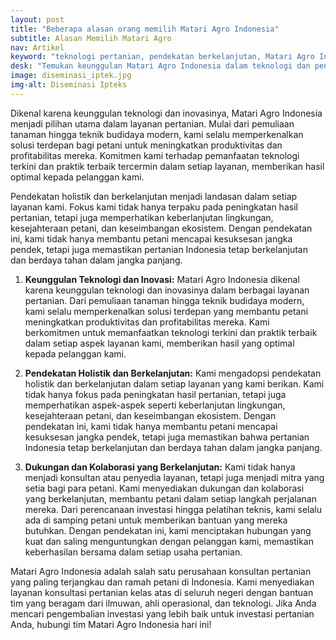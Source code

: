 ```yaml
---
layout: post
title: "Beberapa alasan orang memilih Matari Agro Indonesia"
subtitle: Alasan Memilih Matari Agro
nav: Artikel
keyword: "teknologi pertanian, pendekatan berkelanjutan, Matari Agro Indonesia, inovasi pertanian"
desk: "Temukan keunggulan Matari Agro Indonesia dalam teknologi dan pendekatan berkelanjutan, membantu petani meningkatkan produktivitas dan profitabilitas mereka"
image: diseminasi_iptek.jpg
img-alt: Diseminasi Ipteks
---
```


Dikenal karena keunggulan teknologi dan inovasinya, Matari Agro Indonesia menjadi pilihan utama dalam layanan pertanian. Mulai dari pemuliaan tanaman hingga teknik budidaya modern, kami selalu memperkenalkan solusi terdepan bagi petani untuk meningkatkan produktivitas dan profitabilitas mereka. Komitmen kami terhadap pemanfaatan teknologi terkini dan praktik terbaik tercermin dalam setiap layanan, memberikan hasil optimal kepada pelanggan kami.

Pendekatan holistik dan berkelanjutan menjadi landasan dalam setiap layanan kami. Fokus kami tidak hanya terpaku pada peningkatan hasil pertanian, tetapi juga memperhatikan keberlanjutan lingkungan, kesejahteraan petani, dan keseimbangan ekosistem. Dengan pendekatan ini, kami tidak hanya membantu petani mencapai kesuksesan jangka pendek, tetapi juga memastikan pertanian Indonesia tetap berkelanjutan dan berdaya tahan dalam jangka panjang.

1. **Keunggulan Teknologi dan Inovasi:** Matari Agro Indonesia dikenal karena keunggulan teknologi dan inovasinya dalam berbagai layanan pertanian. Dari pemuliaan tanaman hingga teknik budidaya modern, kami selalu memperkenalkan solusi terdepan yang membantu petani meningkatkan produktivitas dan profitabilitas mereka. Kami berkomitmen untuk memanfaatkan teknologi terkini dan praktik terbaik dalam setiap aspek layanan kami, memberikan hasil yang optimal kepada pelanggan kami.

2. **Pendekatan Holistik dan Berkelanjutan:** Kami mengadopsi pendekatan holistik dan berkelanjutan dalam setiap layanan yang kami berikan. Kami tidak hanya fokus pada peningkatan hasil pertanian, tetapi juga memperhatikan aspek-aspek seperti keberlanjutan lingkungan, kesejahteraan petani, dan keseimbangan ekosistem. Dengan pendekatan ini, kami tidak hanya membantu petani mencapai kesuksesan jangka pendek, tetapi juga memastikan bahwa pertanian Indonesia tetap berkelanjutan dan berdaya tahan dalam jangka panjang.

3. **Dukungan dan Kolaborasi yang Berkelanjutan:** Kami tidak hanya menjadi konsultan atau penyedia layanan, tetapi juga menjadi mitra yang setia bagi para petani. Kami menyediakan dukungan dan kolaborasi yang berkelanjutan, membantu petani dalam setiap langkah perjalanan mereka. Dari perencanaan investasi hingga pelatihan teknis, kami selalu ada di samping petani untuk memberikan bantuan yang mereka butuhkan. Dengan pendekatan ini, kami menciptakan hubungan yang kuat dan saling menguntungkan dengan pelanggan kami, memastikan keberhasilan bersama dalam setiap usaha pertanian.

Matari Agro Indonesia adalah salah satu perusahaan konsultan pertanian yang paling terjangkau dan ramah petani di Indonesia. Kami menyediakan layanan konsultasi pertanian kelas atas di seluruh negeri dengan bantuan tim yang beragam dari ilmuwan, ahli operasional, dan teknologi. Jika Anda mencari pengembalian investasi yang lebih baik untuk investasi pertanian Anda, hubungi tim Matari Agro Indonesia hari ini!
